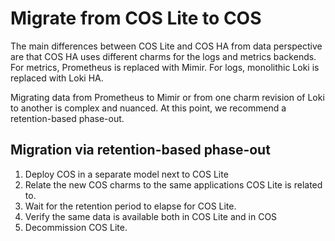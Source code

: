 # Migrate from COS Lite to COS

The main differences between COS Lite and COS HA from data perspective 
are that COS HA uses different charms for the logs and metrics backends.
For metrics, Prometheus is replaced with Mimir. For logs, monolithic 
Loki is replaced with Loki HA.

Migrating data from Prometheus to Mimir or from one charm revision of 
Loki to another is complex and nuanced. At this point, we recommend a 
retention-based phase-out.

## Migration via retention-based phase-out

1. Deploy COS in a separate model next to COS Lite
2. Relate the new COS charms to the same applications COS Lite is related to.
3. Wait for the retention period to elapse for COS Lite.
4. Verify the same data is available both in COS Lite and in COS
5. Decommission COS Lite.